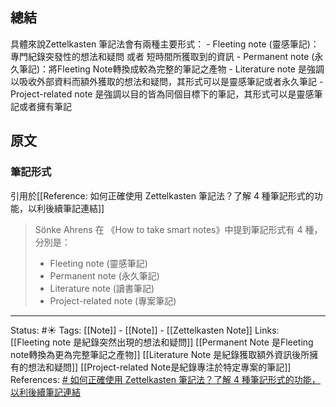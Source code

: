 ## 總結
具體來說Zettelkasten 筆記法會有兩種主要形式：
	- Fleeting note (靈感筆記)：專門紀錄突發性的想法和疑問 或者 短時間所獲取到的資訊
	- Permanent note (永久筆記)：將Fleeting Note轉換成較為完整的筆記之產物
	- Literature note 是強調以吸收外部資料而額外獲取的想法和疑問，其形式可以是靈感筆記或者永久筆記
	- Project-related note 是強調以目的皆為同個目標下的筆記，其形式可以是靈感筆記或者擁有筆記

## 原文

### 筆記形式
引用於[[Reference: 如何正確使用 Zettelkasten 筆記法？了解 4 種筆記形式的功能，以利後續筆記連結]]
> Sönke Ahrens 在 《How to take smart notes》中提到筆記形式有 4 種，分別是：
> -   Fleeting note (靈感筆記)
> -   Permanent note (永久筆記)
> -   Literature note (讀書筆記)
> -   Project-related note (專案筆記)





---
Status: #☀️
Tags:
[[Note]] - [[Note]] - [[Zettelkasten Note]]
Links: 				
[[Fleeting note 是紀錄突然出現的想法和疑問]]
[[Permanent Note 是Fleeting note轉換為更為完整筆記之產物]]
[[Literature Note 是紀錄獲取額外資訊後所擁有的想法和疑問]]
[[Project-related Note是紀錄專注於特定專案的筆記]]
References:
[# 如何正確使用 Zettelkasten 筆記法？了解 4 種筆記形式的功能，以利後續筆記連結](https://medium.com/pm的生產力工具箱/如何正確使用-zettelkasten-筆記法-4ff20303ec3e)